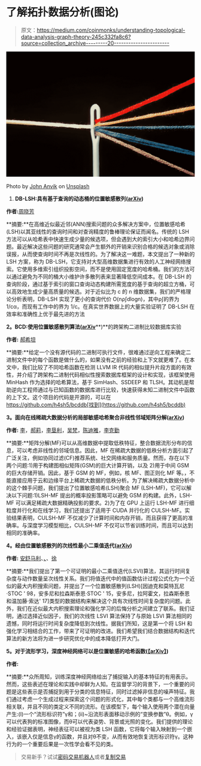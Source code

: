 # 了解拓扑数据分析(图论)

> 原文：<https://medium.com/coinmonks/understanding-topological-data-analysis-graph-theory-245c332fa8c6?source=collection_archive---------20----------------------->

![](img/1b64e0af67393097fd0a8b7e2c8391a1.png)

Photo by [John Anvik](https://unsplash.com/@redviking509?utm_source=unsplash&utm_medium=referral&utm_content=creditCopyText) on [Unsplash](https://unsplash.com/s/photos/thread?utm_source=unsplash&utm_medium=referral&utm_content=creditCopyText)

1.  **DB-LSH:具有基于查询的动态桶的位置敏感散列(**[**arXiv**](https://arxiv.org/pdf/2207.07823)**)**

**作者:**[周晓芳](https://arxiv.org/search/?searchtype=author&query=Zhou%2C+X)

**摘要:**在高维近似最近邻(ANN)搜索问题的众多解决方案中，位置敏感哈希(LSH)以其亚线性的查询时间和对查询精度的鲁棒理论保证而闻名。传统的 LSH 方法可以从哈希表中快速生成少量的候选项，但会遇到大的索引大小和哈希边界问题。最近解决这些问题的研究通常会产生额外的开销来识别合格的候选对象或消除误报，从而使查询时间不再是次线性的。为了解决这一难题，本文提出了一种新的 LSH 方案，称为 DB-LSH，它支持对大型高维数据集进行有效的人工神经网络搜索。它使用多维索引组织投影空间，而不是使用固定宽度的哈希桶。我们的方法可以通过避免为不同的桶大小维护许多散列表来显著降低空间成本。在 DB-LSH 的查询阶段，通过基于索引的窗口查询动态构建所需宽度的基于查询的超立方桶，可以高效地生成少量高质量的候选。对于近似比为 c 的 n 维数据集，我们的严格理论分析表明，DB-LSH 实现了更小的查询代价 O(nρ∫dlogn)，其中ρ∫的界为 1/cα，而现有工作中的界为 1/c。在真实世界数据上的大量实验证明了 DB-LSH 在效率和准确性上优于最先进的方法

**2。BCD:使用位置敏感散列算法(**[**arXiv**](https://arxiv.org/pdf/2112.05492)**)**的跨架构二进制比较数据库实验

**作者:** [郝希坦](https://arxiv.org/search/?searchtype=author&query=Tan%2C+H)

**摘要:**给定一个没有源代码的二进制可执行文件，很难通过逆向工程来确定二进制文件中的每个函数是做什么的，如果没有之前的经验和上下文就更难了。在本文中，我们比较了不同哈希函数在检测 LLVM IR 代码的相似提升片段方面的有效性，并介绍了跨架构二进制代码相似性搜索数据库框架的设计和实现，该框架使用 MinHash 作为选择的哈希算法，基于 SimHash、SSDEEP 和 TLSH。其动机是帮助逆向工程师通过与已知函数的数据库进行比较，快速获得未知二进制文件中函数的上下文。这个项目的代码是开源的，可以在 https://github.com/h4sh5/bcddb[找到](https://github.com/h4sh5/bcddb)

**3。面向在线稀疏大数据分析的局部敏感哈希聚合非线性邻域矩阵分解(**[**arXiv**](https://arxiv.org/pdf/2111.11682)**)**

**作者:** [李](https://arxiv.org/search/?searchtype=author&query=Li%2C+Z)，[郝莉](https://arxiv.org/search/?searchtype=author&query=Li%2C+H)，[李垦利](https://arxiv.org/search/?searchtype=author&query=Li%2C+K)，[吴梵](https://arxiv.org/search/?searchtype=author&query=Wu%2C+F)，[陈迪雅](https://arxiv.org/search/?searchtype=author&query=Chen%2C+L)，[李克勤](https://arxiv.org/search/?searchtype=author&query=Li%2C+K)

**摘要:**矩阵分解(MF)可以从高维数据中提取低秩特征，整合数据流形分布的信息，可以考虑非线性的邻域信息。因此，MF 在稀疏大数据的低秩分析方面引起了广泛关注，例如协同过滤(CF)推荐系统、社交网络和服务质量。然而，存在以下两个问题:1)用于构建图相似矩阵(GSM)的巨大计算开销，以及 2)用于中间 GSM 的巨大存储开销。因此，基于 GSM 的 MF，例如，核 MF、图正则化 MF 等。，不能直接应用于云和边缘平台上稀疏大数据的低秩分析。为了解决稀疏大数据分析中的这个棘手问题，我们提出了位置敏感哈希(LSH)聚合 MF (LSH-MF)，它可以解决以下问题:1)LSH-MF 提出的概率投影策略可以避免 GSM 的构建。此外，LSH-MF 可以满足稀疏大数据精确投影的要求。2)为了在 GPU 上运行 LSH-MF 进行细粒度并行化和在线学习，我们还提出了适用于 CUDA 并行化的 CULSH-MF。实验结果表明，CULSH-MF 不仅减少了计算时间和内存开销，而且获得了更高的准确率。与深度学习模型相比，CULSH-MF 不仅可以节省训练时间，而且可以达到相同的准确率。

**4。经由位置敏感散列的次线性最小二乘值迭代(**[**arXiv**](https://arxiv.org/pdf/2105.08285)**)**

**作者:** [安舒马利](https://arxiv.org/search/?searchtype=author&query=Shrivastava%2C+A)、[、](https://arxiv.org/search/?searchtype=author&query=Song%2C+Z)、[徐](https://arxiv.org/search/?searchtype=author&query=Xu%2C+Z)

**摘要:**我们提出了第一个可证明的最小二乘值迭代(LSVI)算法，其运行时间复杂度与动作数量呈次线性关系。我们将值迭代中的值函数估计过程公式化为一个近似的最大内积搜索问题，并提出了一个位置敏感散列(LSH)[因迪克和莫特瓦尼·STOC ' 98，安多尼和拉森斯泰恩·STOC ' 15，安多尼，拉阿霍文，拉森斯泰恩和温加藤·索达' 17]类型的数据结构来解决这个具有次线性时间复杂度的问题。此外，我们在近似最大内积搜索理论和强化学习的后悔分析之间建立了联系。我们证明，通过选择近似因子，我们的次线性 LSVI 算法保持了与原始 LSVI 算法相同的遗憾，同时将运行时间复杂度降低到次线性。据我们所知，这是第一个将 LSH 和强化学习相结合的工作，带来了可证明的改进。我们希望我们结合数据结构和迭代算法的新方法将为进一步研究优化中的成本降低打开大门。

**5。对于流形学习，深度神经网络可以是位置敏感的哈希函数(**[**【arXiv】**](https://arxiv.org/pdf/2103.06875)**)**

**作者:**

**摘要:**众所周知，训练深度神经网络给出了捕捉输入的基本特征的有用表示。然而，这些表述在理论和实践中却鲜为人知。在监督学习的背景下，一个重要的问题是这些表示是否捕捉到用于分类的信息特征，同时过滤掉非信息的噪声特征。我们通过考虑一个生成过程来探索这个问题的形式化，其中每个类都与一个高维流形相关联，并且不同的类定义不同的流形。在该模型下，每个输入使用两个潜在向量产生:(I)一个“流形标识符”γ和；(ii)~沿流形表面移动示例的“变换参数”θ。例如，γ可以代表狗的标准图像，而θ可以代表姿势、背景或光照的变化。我们提供的理论和经验证据表明，神经表征可以被视为类 LSH 函数，它将每个输入映射到一个嵌入，该嵌入仅是信息γ的函数，并且对θ不变，从而有效地恢复流形标识符γ。这种行为的一个重要后果是一次性学会看不见的类。

> 交易新手？试试[密码交易机器人](/coinmonks/crypto-trading-bot-c2ffce8acb2a)或者[复制交易](/coinmonks/top-10-crypto-copy-trading-platforms-for-beginners-d0c37c7d698c)
